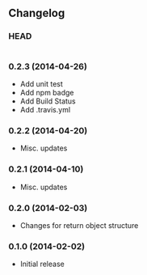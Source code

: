 ## Changelog

### HEAD

```
```

### 0.2.3 (2014-04-26)

* Add unit test
* Add npm badge
* Add Build Status
* Add .travis.yml

### 0.2.2 (2014-04-20)

* Misc. updates

### 0.2.1 (2014-04-10)

* Misc. updates

### 0.2.0 (2014-02-03)

* Changes for return object structure

### 0.1.0 (2014-02-02)

* Initial release